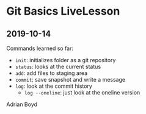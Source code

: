 # Git Basics LiveLesson

## 2019-10-14

Commands learned so far:

- `init`: initializes folder as a git repository
- `status`: looks at the current status
- `add`: add files to staging area
- `commit`: save snapshot and write a message
- `log`: look at the commit history
    - `log --oneline`: just look at the oneline version
    
Adrian Boyd
